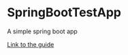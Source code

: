 # SpringBootTestApp
A simple spring boot app

[Link to the guide](https://spring.io/guides/tutorials/react-and-spring-data-rest/)
